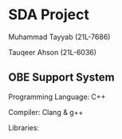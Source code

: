 # SDA Project
Muhammad Tayyab (21L-7686)

Tauqeer Ahson (21L-6036)

## OBE Support System
Programming Language: C++

Compiler: Clang & g++

Libraries:
<iostream>
<fstream>
<string>
<vector>
<sstream>
